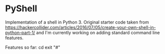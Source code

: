 # PyShell
Implementation of a shell in Python 3. Original starter code taken from https://hackercollider.com/articles/2016/07/05/create-your-own-shell-in-python-part-1/ and I'm currently working on adding standard command line features. 

Features so far:
  cd
  exit
  "#"
